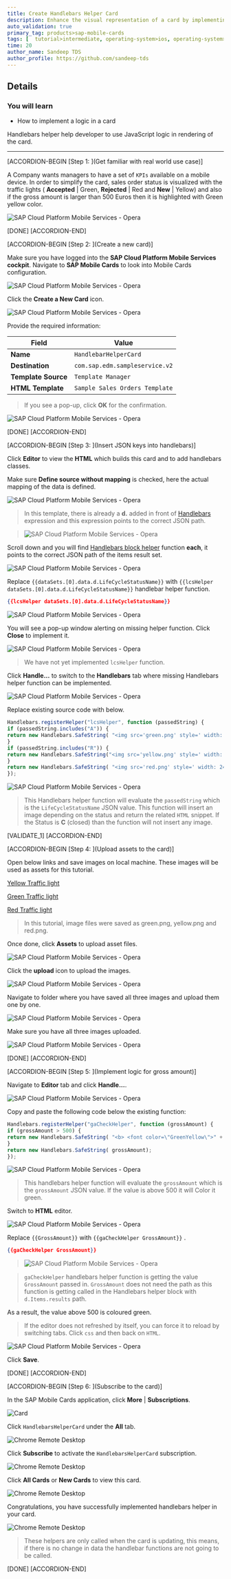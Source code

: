```yaml
---
title: Create Handlebars Helper Card
description: Enhance the visual representation of a card by implementing a logic.
auto_validation: true
primary_tag: products>sap-mobile-cards
tags: [  tutorial>intermediate, operating-system>ios, operating-system>android, topic>mobile, products>sap-cloud-platform, products>sap-mobile-cards, software-product-function>sap-cloud-platform-mobile-services ]
time: 20
author_name: Sandeep TDS
author_profile: https://github.com/sandeep-tds
---
```


## Details
### You will learn
- How to implement a logic in a card

Handlebars helper help developer to use JavaScript logic in rendering of the card.

---

[ACCORDION-BEGIN [Step 1: ](Get familiar with real world use case)]

A Company wants managers to have a set of `KPIs` available on a mobile device. In order to simplify the card, sales order status is visualized with the traffic lights ( **Accepted** | Green, **Rejected** | Red and **New** | Yellow) and also if the gross amount is larger than 500 Euros then it is highlighted with Green yellow color.

![SAP Cloud Platform Mobile Services - Opera](img_0.1.gif)

[DONE]
[ACCORDION-END]

[ACCORDION-BEGIN [Step 2: ](Create a new card)]

Make sure you have logged into the **SAP Cloud Platform Mobile Services cockpit**. Navigate to **SAP Mobile Cards** to look into Mobile Cards configuration.

![SAP Cloud Platform Mobile Services - Opera](img_000.png)

Click the **Create a New Card** icon.

![SAP Cloud Platform Mobile Services - Opera](img_001.png)

Provide the required information:

| Field | Value |
|----|----|
| **Name** | `HandlebarHelperCard` |
| **Destination** | `com.sap.edm.sampleservice.v2` |
| **Template Source** | `Template Manager` |
| **HTML Template** | `Sample Sales Orders Template` |

> If you see a pop-up, click **OK** for the confirmation.

![SAP Cloud Platform Mobile Services - Opera](img_007.png)

[DONE]
[ACCORDION-END]

[ACCORDION-BEGIN [Step 3: ](Insert JSON keys into handlebars)]

Click **Editor** to view the **HTML** which builds this card and to add handlebars classes.

Make sure **Define source without mapping** is checked, here the actual mapping of the data is defined.

![SAP Cloud Platform Mobile Services - Opera](img_010.png)

>In this template, there is already a **d.** added in front of  [Handlebars](https://handlebarsjs.com) expression and this expression points to the correct JSON path.

>![SAP Cloud Platform Mobile Services - Opera](img_011.png)

Scroll down and you will find [Handlebars block helper](https://handlebarsjs.com/guide/#evaluation-context) function **each**, it points to the correct JSON path of the items result set.

![SAP Cloud Platform Mobile Services - Opera](img_015.png)

Replace `{{dataSets.[0].data.d.LifeCycleStatusName}}` with `{{lcsHelper dataSets.[0].data.d.LifeCycleStatusName}}` handlebar helper function.

```JSON
{{lcsHelper dataSets.[0].data.d.LifeCycleStatusName}}
```
![SAP Cloud Platform Mobile Services - Opera](img_016.png)

You will see a pop-up window alerting on missing helper function. Click **Close** to implement it.

![SAP Cloud Platform Mobile Services - Opera](img_017.png)

>We have not yet implemented `lcsHelper` function.

Click **Handle...** to switch to the **Handlebars** tab where missing Handlebars helper function can be implemented.

![SAP Cloud Platform Mobile Services - Opera](img_018.png)

Replace existing source code with below.

```JavaScript
Handlebars.registerHelper("lcsHelper", function (passedString) {
if (passedString.includes("A")) {
return new Handlebars.SafeString( "<img src='green.png' style=' width: 24px; height: 24px;'>");
}
if (passedString.includes("R")) {
return new Handlebars.SafeString("<img src='yellow.png' style=' width: 24px; height: 24px;'>");
}
return new Handlebars.SafeString( "<img src='red.png' style=' width: 24px; height: 24px;'>");
});
```

![SAP Cloud Platform Mobile Services - Opera](img_019.png)

>This Handlebars helper function will evaluate the `passedString` which is the `LifeCycleStatusName` JSON value. This function will insert an image depending on the status and return the related `HTML` snippet. If the Status is **C** (closed) than the function will not insert any image.

[VALIDATE_1]
[ACCORDION-END]

[ACCORDION-BEGIN [Step 4: ](Upload assets to the card)]

Open below links and save images on local machine. These images will be used as assets for this tutorial.

[Yellow Traffic light](http://res.publicdomainfiles.com/pdf_view/65/13548535818149.png)

[Green  Traffic light](http://res.publicdomainfiles.com/pdf_view/65/13548534013334.png)

[Red Traffic light](http://res.publicdomainfiles.com/pdf_view/65/13548529215849.png)

>In this tutorial, image files were saved as green.png, yellow.png and red.png.

Once done, click **Assets** to upload asset files.

![SAP Cloud Platform Mobile Services - Opera](img_020.png)

Click the **upload** icon to upload the images.

![SAP Cloud Platform Mobile Services - Opera](img_022.png)

Navigate to folder where you have saved all three images and upload them one by one.

![SAP Cloud Platform Mobile Services - Opera](img_023.png)

Make sure you have all three images uploaded.

![SAP Cloud Platform Mobile Services - Opera](img_024.png)

[DONE]
[ACCORDION-END]

[ACCORDION-BEGIN [Step 5: ](Implement logic for gross amount)]

Navigate to **Editor** tab and click **Handle...**.

![SAP Cloud Platform Mobile Services - Opera](img_026.png)

Copy and paste the following code below the existing function:

```JavaScript
Handlebars.registerHelper("gaCheckHelper", function (grossAmount) {
if (grossAmount > 500) {
return new Handlebars.SafeString( "<b> <font color=\"GreenYellow\">" + grossAmount + "</b> </font>");
}
return new Handlebars.SafeString( grossAmount);
});
```

![SAP Cloud Platform Mobile Services - Opera](img_027.png)

>This handlebars helper function will evaluate the  `grossAmount` which is the `grossAmount` JSON value. If the value is above 500 it will Color it green.

Switch to **HTML** editor.

![SAP Cloud Platform Mobile Services - Opera](img_029.png)

Replace `{{GrossAmount}}` with `{{gaCheckHelper GrossAmount}}` .

```JSON
{{gaCheckHelper GrossAmount}}
```

>![SAP Cloud Platform Mobile Services - Opera](img_027.1.png)

>`gaCheckHelper` handlebars helper function is getting the value `GrossAmount` passed in. `GrossAmount` does not need the path as this function is getting called in the Handlebars helper block with `d.Items.results` path.

As a result, the value above 500 is coloured green.

>If the editor does not refreshed by itself, you can force it to reload by switching tabs. Click `css` and then back on `HTML`.

![SAP Cloud Platform Mobile Services - Opera](img_030.png)

Click **Save**.

[DONE]
[ACCORDION-END]

[ACCORDION-BEGIN [Step 6: ](Subscribe to the card)]

In the SAP Mobile Cards application, click **More** | **Subscriptions**.

![Card](img_030.1.png)

Click `HandlebarsHelperCard` under the **All** tab.

![Chrome Remote Desktop](img_034.png)

Click **Subscribe** to activate the `HandlebarsHelperCard` subscription.

![Chrome Remote Desktop](img_035.png)

Click **All Cards** or **New Cards** to view this card.

![Chrome Remote Desktop](img_036.png)

Congratulations, you have successfully implemented handlebars helper in your card.

![Chrome Remote Desktop](img_037.png)

>These helpers are only called when the card is updating, this means, if there is no change in data the handlebar functions are not going to be called.

[DONE]
[ACCORDION-END]
